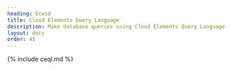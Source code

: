 ```yaml
---
heading: Ecwid
title: Cloud Elements Query Language
description: Make database queries using Cloud Elements Query Language.
layout: docs
order: 45
---
```


{% include ceql.md %}
